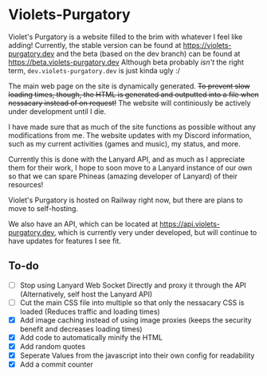 # Violets-Purgatory

Violet's Purgatory is a website filled to the brim with whatever I feel like adding! Currently, the stable version can be found at https://violets-purgatory.dev and the beta (based on the dev branch) can be found at https://beta.violets-purgatory.dev
Although beta probably *isn't* the right term, `dev.violets-purgatory.dev` is just kinda ugly :/

The main web page on the site is dynamically generated. ~~To prevent slow loading times, though, the HTML is generated and outputted into a file when nessacary instead of on request!~~ The website will continiously be actively under development until I die.

I have made sure that as much of the site functions as possible without any modifications from me. The website updates with my Discord information, such as my current activities (games and music), my status, and more.

Currently this is done with the Lanyard API, and as much as I appreciate them for their work, I hope to soon move to a Lanyard instance of our own so that we can spare Phineas (amazing developer of Lanyard) of their resources!

Violet's Purgatory is hosted on Railway right now, but there are plans to move to self-hosting.

We also have an API, which can be located at https://api.violets-purgatory.dev, which is currently very under developed, but will continue to have updates for features I see fit.

## To-do
- [ ] Stop using Lanyard Web Socket Directly and proxy it through the API (Alternatively, self host the Lanyard API)
- [ ] Cut the main CSS file into multiple so that only the nessacary CSS is loaded (Reduces traffic and loading times)
- [x] Add image caching instead of using image proxies (keeps the security benefit and decreases loading times)
- [x] Add code to automatically minify the HTML
- [x] Add random quotes
- [x] Seperate Values from the javascript into their own config for readability
- [x] Add a commit counter